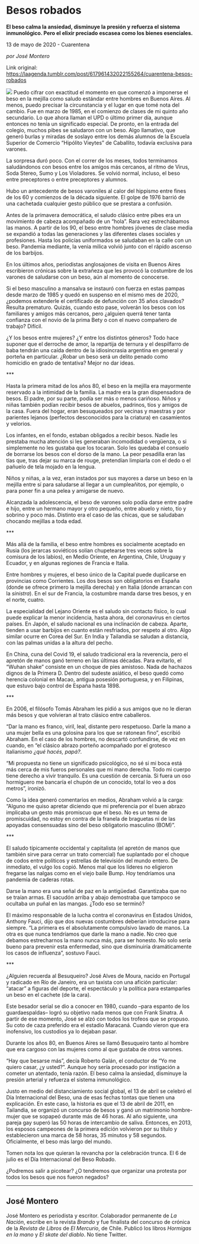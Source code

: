 # Besos robados

**El beso calma la ansiedad, disminuye la presión y refuerza el sistema inmunológico. Pero el elixir preciado escasea como los bienes esenciales.**

13 de mayo de 2020 - Cuarentena

_por José Montero_

Link original: https://laagenda.tumblr.com/post/617961432022155264/cuarentena-besos-robados

![](https://64.media.tumblr.com/cdba1e4eb7ee998c745c73921e9e58f9/daeaf03995c14190-02/s500x750/d0b4d2dbd10d4f6e1caa35d8217ae2a5e0d5b318.jpg)
Puedo cifrar con exactitud el momento en que comenzó a imponerse el beso en la mejilla como saludo estándar entre hombres en Buenos Aires. Al menos, puedo precisar la circunstancia y el lugar en que tomé nota del cambio. Fue en marzo de 1985, en el comienzo de clases de mi quinto año secundario. Lo que ahora llaman el UPD o último primer día, aunque entonces no tenía un significado especial. De pronto, en la entrada del colegio, muchos pibes se saludaron con un beso. Algo llamativo, que generó burlas y miradas de soslayo entre los demás alumnos de la Escuela Superior de Comercio “Hipólito Vieytes” de Caballito, todavía exclusiva para varones.

La sorpresa duró poco. Con el correr de los meses, todos terminamos saludándonos con besos entre los amigos más cercanos, al ritmo de Virus, Soda Stereo, Sumo y Los Violadores. Se volvió normal, incluso, el beso entre preceptores o entre preceptores y alumnos. 

Hubo un antecedente de besos varoniles al calor del hippismo entre fines de los 60 y comienzos de la década siguiente. El golpe de 1976 barrió de una cachetada cualquier gesto público que se prestara a confusión.

Antes de la primavera democrática, el saludo clásico entre pibes era un movimiento de cabeza acompañado de un “hola”. Rara vez estrechábamos las manos. A partir de los 90, el beso entre hombres jóvenes de clase media se expandió a todas las generaciones y las diferentes clases sociales y profesiones. Hasta los policías uniformados se saludaban en la calle con un beso. Pandemia mediante, la venia milica volvió junto con el rápido ascenso de los barbijos.

En los últimos años, periodistas anglosajones de visita en Buenos Aires escribieron crónicas sobre la extrañeza que les provocó la costumbre de los varones de saludarse con un beso, aún al momento de conocerse. 

Si el beso masculino a mansalva se instauró con fuerza en estas pampas desde marzo de 1985 y quedó en suspenso en el mismo mes de 2020, ¿podemos extenderle el certificado de defunción con 35 años clavados? Resulta prematuro. Quizás, cuando esto pase, volverán los besos con los familiares y amigos más cercanos, pero ¿alguien querrá tener tanta confianza con el novio de la prima Bety o con el nuevo compañero de trabajo? Difícil.

¿Y los besos entre mujeres? ¿Y entre los distintos géneros? Todo hace suponer que el derroche de amor, la repartija de ternura y el despilfarro de baba tendrán una caída dentro de la idiosincrasia argentina en general y porteña en particular. ¿Robar un beso será un delito penado como homicidio en grado de tentativa? Mejor no dar ideas.

 \*\*\*

Hasta la primera mitad de los años 80, el beso en la mejilla era mayormente reservado a la intimidad de la familia. La madre era la gran dispensadora de besos. El padre, por su parte, podía ser más o menos cariñoso. Niños y niñas también podían recibir besos de abuelos, padrinos, tíos y amigos de la casa. Fuera del hogar, eran besuqueados por vecinas y maestras y por parientes lejanos (perfectos desconocidos para la criatura) en casamientos y velorios. 

Los infantes, en el fondo, estaban obligados a recibir besos. Nadie les prestaba mucha atención si les generaban incomodidad o vergüenza, o si simplemente no les gustaba que los tocaran. Solo les quedaba el consuelo de borrarse los besos con el dorso de la mano. La peor pesadilla eran las tías que, tras dejar su marca de rouge, pretendían limpiarla con el dedo o el pañuelo de tela mojado en la lengua.

Niños y niñas, a la vez, eran instados por sus mayores a darse un beso en la mejilla entre sí para saludarse al llegar a un cumpleañitos, por ejemplo, o para poner fin a una pelea y amigarse de nuevo.

Alcanzada la adolescencia, el beso de varones solo podía darse entre padre e hijo, entre un hermano mayor y otro pequeño, entre abuelo y nieto, tío y sobrino y poco más. Distinto era el caso de las chicas, que se saludaban chocando mejillas a toda edad.

\*\*\*

Más allá de la familia, el beso entre hombres es socialmente aceptado en Rusia (los jerarcas soviéticos solían chupetearse tres veces sobre la comisura de los labios), en Medio Oriente, en Argentina, Chile, Uruguay y Ecuador, y en algunas regiones de Francia e Italia.

Entre hombres y mujeres, el beso único de la Capital puede duplicarse en provincias como Corrientes. Los dos besos son obligatorios en España (donde se ofrece primero la mejilla derecha) y en Italia (donde arrancan con la *sinistra*). En el sur de Francia, la costumbre manda darse tres besos, y en el norte, cuatro.

La especialidad del Lejano Oriente es el saludo sin contacto físico, lo cual puede explicar la menor incidencia, hasta ahora, del coronavirus en ciertos países. En Japón, el saludo nacional es una inclinación de cabeza. Aparte, tienden a usar barbijos en cuanto están resfriados, por respeto al otro. Algo similar ocurre en Corea del Sur. En India y Tailandia se saludan a distancia, con las palmas unidas a la altura del pecho.

En China, cuna del Covid 19, el saludo tradicional era la reverencia, pero el apretón de manos ganó terreno en las últimas décadas. Para evitarlo, el “Wuhan shake” consiste en un choque de pies amistoso. Nada de hachazos dignos de la Primera D.
Dentro del sudeste asiático, el beso quedó como herencia colonial en Macao, antigua posesión portuguesa, y en Filipinas, que estuvo bajo control de España hasta 1898.

 \*\*\*

En 2006, el filósofo Tomás Abraham les pidió a sus amigos que no le dieran más besos y que volvieran al trato clásico entre caballeros.

“Dar la mano es franco, viril, leal, distante pero respetuoso. Darle la mano a una mujer bella es una golosina para los que se ratonean fino”, escribió Abraham. En el caso de los hombres, no descartó confundirse, de vez en cuando, en “el clásico abrazo porteño acompañado por el grotesco italianismo *¿qué hacés, papá?*.

“Mi propuesta no tiene un significado psicológico, no sé si mi boca está más cerca de mis fueros personales que mi mano derecha. Todo mi cuerpo tiene derecho a vivir tranquilo. Es una cuestión de cercanía. Si fuera un oso hormiguero me bancaría el chupón de un conocido, total lo veo a dos metros”, ironizó.

Como la idea generó comentarios en medios, Abraham volvió a la carga: “Alguno me quiso apretar diciendo que mi preferencia por el buen abrazo implicaba un gesto más promiscuo que el beso. No es un tema de promiscuidad, no estoy en contra de la franela de braguetas ni de las apoyadas consensuadas sino del beso obligatorio masculino (BOM)”.

 \*\*\*

El saludo típicamente occidental y capitalista (el apretón de manos que también sirve para cerrar un trato comercial) fue suplantado por el choque de codos entre políticos y estrellas de televisión del mundo entero. De inmediato, el vulgo los copió. Menos mal que los líderes no eligieron fregarse las nalgas como en el viejo baile Bump. Hoy tendríamos una pandemia de caderas rotas.

Darse la mano era una señal de paz en la antigüedad. Garantizaba que no se traían armas. El sacudón arriba y abajo demostraba que tampoco se ocultaba un puñal en las mangas. ¿Todo eso se terminó?

El máximo responsable de la lucha contra el coronavirus en Estados Unidos, Anthony Fauci, dijo que dos nuevas costumbres deberían introducirse para siempre. “La primera es el absolutamente compulsivo lavado de manos. La otra es que nunca tendríamos que darle la mano a nadie. No creo que debamos estrecharnos la mano nunca más, para ser honesto. No solo sería bueno para prevenir esta enfermedad, sino que disminuiría dramáticamente los casos de influenza”, sostuvo Fauci.

\*\*\*

¿Alguien recuerda al Besuqueiro? José Alves de Moura, nacido en Portugal y radicado en Río de Janeiro, era un taxista con una afición particular: “atacar” a figuras del deporte, el espectáculo y la política para estamparles un beso en el cachete (de la cara).

Este besador serial se dio a conocer en 1980, cuando –para espanto de los guardaespaldas– logró su objetivo nada menos que con Frank Sinatra. A partir de ese momento, José se alzó con todos los trofeos que se propuso. Su coto de caza preferido era el estadio Maracaná. Cuando vieron que era inofensivo, los custodios ya lo dejaban pasar.

Durante los años 80, en Buenos Aires se llamó Besuqueiro tanto al hombre que era cargoso con las mujeres como al que gustaba de otros varones.

“Hay que besarse más”, decía Roberto Galán, el conductor de “Yo me quiero casar, ¿y usted?”. Aunque hoy sería procesado por instigación a cometer un atentado, tenía razón. El beso calma la ansiedad, disminuye la presión arterial y refuerza el sistema inmunológico.

Justo en medio del distanciamiento social global, el 13 de abril se celebró el Día Internacional del Beso, una de esas fechas tontas que tienen una explicación. En este caso, la historia es que el 13 de abril de 2011, en Tailandia, se organizó un concurso de besos y ganó un matrimonio hombre-mujer que se sopapeó durante más de 46 horas. Al año siguiente, una pareja gay superó las 50 horas de intercambio de saliva. Entonces, en 2013, los esposos campeones de la primera edición volvieron por su título y establecieron una marca de 58 horas, 35 minutos y 58 segundos. Oficialmente, el beso más largo del mundo.

Tomen nota los que quieran la revancha por la celebración trunca. El 6 de julio es el Día Internacional del Beso Robado. 

¿Podremos salir a picotear? ¿O tendremos que organizar una protesta por todos los besos que nos fueron negados?

  




---

 José Montero
-------------

 José Montero es periodista y escritor. Colaborador permanente de *La Nación*, escribe en la revista *Brando* y fue finalista del concurso de crónica de la *Revista de Libros* de *El Mercurio*, de Chile. Publicó los libros *Hormigas en la mano* y *El skate del diablo*. No tiene Twitter.

